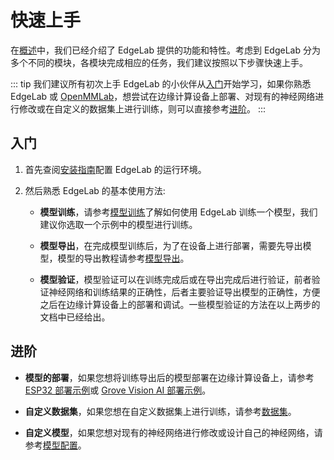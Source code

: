 # 快速上手

在[概述](./what_is_edgelab)中，我们已经介绍了 EdgeLab 提供的功能和特性。考虑到 EdgeLab 分为多个不同的模块，各模块完成相应的任务，我们建议按照以下步骤快速上手。

::: tip
我们建议所有初次上手 EdgeLab 的小伙伴从[入门](#入门)开始学习，如果你熟悉 EdgeLab 或 [OpenMMLab](https://github.com/open-mmlab)，想尝试在边缘计算设备上部署、对现有的神经网络进行修改或在自定义的数据集上进行训练，则可以直接参考[进阶](#进阶)。
:::


## 入门

1. 首先查阅[安装指南](./installation.md)配置 EdgeLab 的运行环境。

2. 然后熟悉 EdgeLab 的基本使用方法:
    - **模型训练**，请参考[模型训练](../tutorials/training/overview)了解如何使用 EdgeLab 训练一个模型，我们建议你选取一个示例中的模型进行训练。

    - **模型导出**，在完成模型训练后，为了在设备上进行部署，需要先导出模型，模型的导出教程请参考[模型导出](../tutorials/export/overview)。
    
    - **模型验证**，模型验证可以在训练完成后或在导出完成后进行验证，前者验证神经网络和训练结果的正确性，后者主要验证导出模型的正确性，方便之后在边缘计算设备上的部署和调试。一些模型验证的方法在以上两步的文档中已经给出。



## 进阶

- **模型的部署**，如果您想将训练导出后的模型部署在边缘计算设备上，请参考 [ESP32 部署示例](../examples/esp32/deploy)或 [Grove Vision AI 部署示例](../examples/grove/deploy)。

- **自定义数据集**，如果您想在自定义数据集上进行训练，请参考[数据集](../tutorials/datasets)。

- **自定义模型**，如果您想对现有的神经网络进行修改或设计自己的神经网络，请参考[模型配置](../tutorials/config)。

